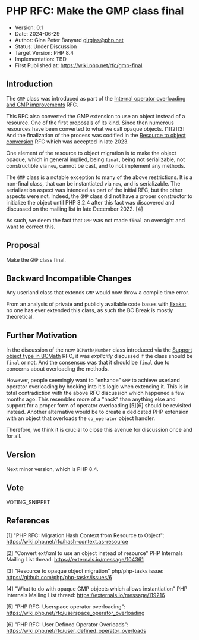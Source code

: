 # PHP RFC: Make the GMP class final

- Version: 0.1
- Date: 2024-06-29
- Author: Gina Peter Banyard <girgias@php.net>
- Status: Under Discussion
- Target Version: PHP 8.4
- Implementation: TBD
- First Published at: <https://wiki.php.net/rfc/gmp-final>

## Introduction

The `GMP` class was introduced as part of the
[Internal operator overloading and GMP improvements](https://wiki.php.net/rfc/operator_overloading_gmp)
RFC.

This RFC also converted the GMP extension to use an object instead of a resource.
One of the first proposals of its kind.
Since then numerous resources have been converted to what we call opaque objects. [1][2][3]
And the finalization of the process was codified in the
[Resource to object conversion](https://wiki.php.net/rfc/resource_to_object_conversion)
RFC which was accepted in late 2023.

One element of the resource to object migration is to make the object opaque,
which in general implied, being `final`, being not serializable,
not constructible via `new`, cannot be cast, and to not implement any methods.

The `GMP` class is a notable exception to many of the above restrictions.
It is a non-final class, that can be instantiated via `new`, and is serializable.
The serialization aspect was intended as part of the initial RFC,
but the other aspects were not.
Indeed, the `GMP` class did not have a proper constructor to initialize the object until
PHP 8.2.4 after this fact was discovered and discussed on the mailing list in late December 2022. [4]

As such, we deem the fact that `GMP` was not made `final` an oversight and want to correct this.

## Proposal

Make the `GMP` class final.

## Backward Incompatible Changes

Any userland class that extends `GMP` would now throw a compile time error.

From an analysis of private and publicly available code bases with [Exakat](https://www.exakat.io/en/)
no one has ever extended this class, as such the BC Break is mostly theoretical.

## Further Motivation

In the discussion of the new `BCMath\Number` class introduced via the
[Support object type in BCMath](https://wiki.php.net/rfc/support_object_type_in_bcmath)
RFC, it was *explicitly* discussed if the class should be `final` or not.
And the consensus was that it should be `final` due to concerns about overloading the methods.

However, people seemingly want to "enhance" `GMP` to achieve userland operator overloading
by hooking into it's logic when extending it.
This is in total contradiction with the above RFC discussion which happened a few months ago.
This resembles more of a "hack" than anything else and support for a proper form of operator overloading [5][6]
should be revisited instead.
Another alternative would be to create a dedicated PHP extension with an object that overloads the `do_operator` object handler.

Therefore, we think it is crucial to close this avenue for discussion once and for all.

## Version

Next minor version, which is PHP 8.4.

## Vote

VOTING_SNIPPET

## References

[1] "PHP RFC: Migration Hash Context from Resource to Object": https://wiki.php.net/rfc/hash-context.as-resource

[2] "Convert ext/xml to use an object instead of resource" PHP Internals Mailing List thread: https://externals.io/message/104361

[3] "Resource to opaque object migration" php/php-tasks issue: https://github.com/php/php-tasks/issues/6

[4] "What to do with opaque GMP objects which allows instantiation" PHP Internals Mailing List thread: https://externals.io/message/119216

[5] "PHP RFC: Userspace operator overloading": https://wiki.php.net/rfc/userspace_operator_overloading

[6] "PHP RFC: User Defined Operator Overloads": https://wiki.php.net/rfc/user_defined_operator_overloads
